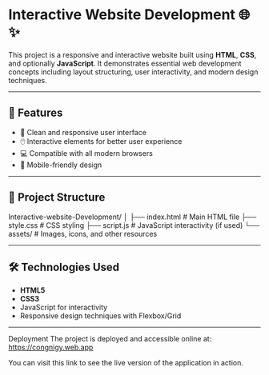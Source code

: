 # Interactive Website Development 🌐✨

This project is a responsive and interactive website built using **HTML**, **CSS**, and optionally **JavaScript**. It demonstrates essential web development concepts including layout structuring, user interactivity, and modern design techniques.

---

## 🚀 Features

- 🎨 Clean and responsive user interface
- 🖱️ Interactive elements for better user experience
- 💻 Compatible with all modern browsers
- 📱 Mobile-friendly design

---

## 📁 Project Structure
Interactive-website-Development/
│
├── index.html # Main HTML file
├── style.css # CSS styling
├── script.js # JavaScript interactivity (if used)
└── assets/ # Images, icons, and other resources


---

## 🛠️ Technologies Used

- **HTML5**
- **CSS3**
-  JavaScript for interactivity
-  Responsive design techniques with Flexbox/Grid

---

Deployment
The project is deployed and accessible online at:
https://congnigy.web.app

You can visit this link to see the live version of the application in action.

